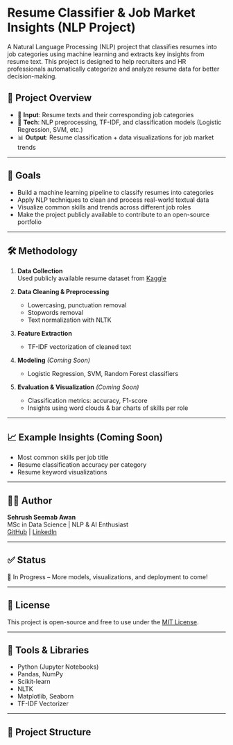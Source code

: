 # Resume Classifier & Job Market Insights (NLP Project)

A Natural Language Processing (NLP) project that classifies resumes into job categories using machine learning and extracts key insights from resume text. This project is designed to help recruiters and HR professionals automatically categorize and analyze resume data for better decision-making.

## 🚀 Project Overview

- 📂 **Input**: Resume texts and their corresponding job categories
- 🧠 **Tech**: NLP preprocessing, TF-IDF, and classification models (Logistic Regression, SVM, etc.)
- 📊 **Output**: Resume classification + data visualizations for job market trends

---

## 📌 Goals

- Build a machine learning pipeline to classify resumes into categories
- Apply NLP techniques to clean and process real-world textual data
- Visualize common skills and trends across different job roles
- Make the project publicly available to contribute to an open-source portfolio

---

## 🛠️ Methodology

1. **Data Collection**  
   Used publicly available resume dataset from [Kaggle](https://www.kaggle.com/datasets/andrewmvd/resume-dataset)

2. **Data Cleaning & Preprocessing**  
   - Lowercasing, punctuation removal  
   - Stopwords removal  
   - Text normalization with NLTK

3. **Feature Extraction**  
   - TF-IDF vectorization of cleaned text

4. **Modeling** *(Coming Soon)*  
   - Logistic Regression, SVM, Random Forest classifiers

5. **Evaluation & Visualization** *(Coming Soon)*  
   - Classification metrics: accuracy, F1-score  
   - Insights using word clouds & bar charts of skills per role

---

## 📈 Example Insights (Coming Soon)

- Most common skills per job title
- Resume classification accuracy per category
- Resume keyword visualizations

---

## 🧑‍💻 Author

**Sehrush Seemab Awan**  
MSc in Data Science | NLP & AI Enthusiast  
[GitHub](https://github.com/SehrushSeemab) | [LinkedIn](https://www.linkedin.com/in/sehrushseemabawan)

---

## ✅ Status

🚧 In Progress – More models, visualizations, and deployment to come!

---

## 📌 License

This project is open-source and free to use under the [MIT License](LICENSE).



---

## 🧰 Tools & Libraries

- Python (Jupyter Notebooks)
- Pandas, NumPy
- Scikit-learn
- NLTK
- Matplotlib, Seaborn
- TF-IDF Vectorizer

---

## 📂 Project Structure
